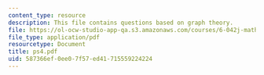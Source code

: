 ```yaml
---
content_type: resource
description: This file contains questions based on graph theory.
file: https://ol-ocw-studio-app-qa.s3.amazonaws.com/courses/6-042j-mathematics-for-computer-science-fall-2005/587366ef0ee07f57ed41715559224224_ps4.pdf
file_type: application/pdf
resourcetype: Document
title: ps4.pdf
uid: 587366ef-0ee0-7f57-ed41-715559224224
---
```

